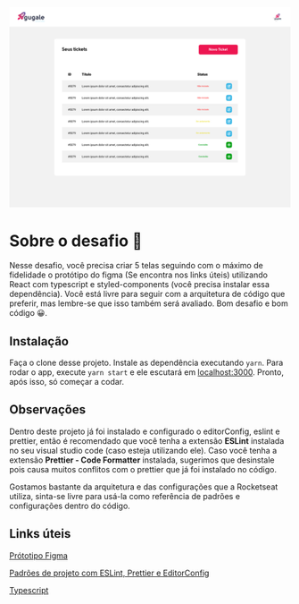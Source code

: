 ![Protótipo dos tickets](assets/tickets.jpg)

# Sobre o desafio 🚀

Nesse desafio, você precisa criar 5 telas seguindo com o máximo de fidelidade o protótipo do figma (Se encontra nos links úteis) utilizando React com typescript e styled-components (você precisa instalar essa dependência).
Você está livre para seguir com a arquitetura de código que preferir, mas lembre-se que isso também será avaliado.
Bom desafio e bom código 😀.

## Instalação

Faça o clone desse projeto.
Instale as dependência executando `yarn`.
Para rodar o app, execute `yarn start` e ele escutará em [localhost:3000](http://localhost:3000).
Pronto, após isso, só começar a codar.

## Observações

Dentro deste projeto já foi instalado e configurado o editorConfig, eslint e prettier, então é recomendado que você tenha a extensão **ESLint** instalada no seu visual studio code (caso esteja utilizando ele).
Caso você tenha a extensão **Prettier - Code Formatter** instalada, sugerimos que desinstale pois causa muitos conflitos com o prettier que já foi instalado no código.

Gostamos bastante da arquitetura e das configurações que a Rocketseat utiliza, sinta-se livre para usá-la como referência de padrões e configurações dentro do código.

## Links úteis

[Prótotipo Figma](https://www.figma.com/file/pyOr80YDQSa5GLPLVH5GBF/Gugale-Tickets?node-id=0%3A1)

[Padrões de projeto com ESLint, Prettier e EditorConfig](https://www.notion.so/Padr-es-de-projeto-com-ESLint-Prettier-e-EditorConfig-0b57b47a24724c859c0cf226aa0cc3a7)

[Typescript](https://www.notion.so/Typescript-5712aeab312d44fcba0aa88895caad36)



